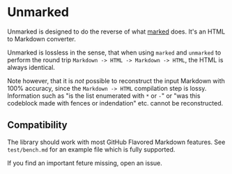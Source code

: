 # Unmarked

Unmarked is designed to do the reverse of what [marked](https://github.com/markedjs/marked) does. It's an HTML to Markdown converter.

Unmarked is lossless in the sense, that when using `marked` and `unmarked` to perform the round trip `Markdown -> HTML -> Markdown -> HTML`, the HTML is always identical.

Note however, that it is _not_ possible to reconstruct the input Markdown with 100% accuracy, since the `Markdown -> HTML` compilation step is lossy. Information such as "is the list enumerated with `*` or `-`" or "was this codeblock made with fences or indendation" etc. cannot be reconstructed.

## Compatibility

The library should work with most GitHub Flavored Markdown features. See `test/bench.md` for an example file which is fully supported.

If you find an important feture missing, open an issue.

